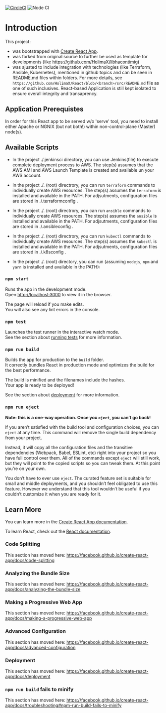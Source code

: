 [![CircleCI](https://circleci.com/gh/HolimaX/React.svg?style=svg&circle-token=1ad83382b085ffc81cd9c161999280cfc11453a3)](https://circleci.com/gh/HolimaX/React)
![Node CI](https://github.com/HolimaX/React/workflows/Node%20CI/badge.svg)

# Introduction

This project:

 - was bootstrapped with [Create React App](https://github.com/facebook/create-react-app).
 - was forked from original source to further be used as template for developments (like https://github.com/HolimaX/libhacontimig)
 - was ajusted to include integration with technologies (like Terraform, Ansible, Kubernetes), mentioned in github topics and can be seen in README.md files within folders. For more details, see ```https://github.com/HolimaX/React/blob/<branch>/src/README.md``` file as one of such inclusives. React-based Application is still kept isolated to ensure overall integrity and transaprency.

## Application Prerequistes

In order for this React app to be served w/o 'serve' tool, you need to install either Apache or NGNIX (but not both!) within non-control-plane (Master) node(s).

## Available Scripts

 - In the project ./.jenkinsci directory, you can use Jenkins(file) to execute complete deployment process to AWS. The step(s) assumes that the AWS AMI and AWS Launch Template is created and available un your AWS account.

 - In the project ./. (root) directrory, you can run ```terraform``` commands to individually create AWS resources. The step(s) assumes the ```terraform``` is installed and available in the PATH. For adjsutments, configuration files are stored in ./.terraformconfig .

 - In the project ./. (root) directrory, you can run ```ansible``` commands to individually create AWS resources. The step(s) assumes the ```ansible``` is installed and available in the PATH. For adjsutments, configuration files are stored in ./.ansibleconfig .

 - In the project ./. (root) directrory, you can run ```kubectl``` commands to individually create AWS resources. The step(s) assumes the ```kubectl``` is installed and available in the PATH. For adjsutments, configuration files are stored in ./.k8sconfig .

 - In the project ./. (root) directory, you can run (assuming ```nodejs```, ```npm``` and ```yarn``` is installed and available in the PATH):

### `npm start`

Runs the app in the development mode.<br>
Open [http://localhost:3000](http://localhost:3000) to view it in the browser.

The page will reload if you make edits.<br>
You will also see any lint errors in the console.

### `npm test`

Launches the test runner in the interactive watch mode.<br>
See the section about [running tests](https://facebook.github.io/create-react-app/docs/running-tests) for more information.

### `npm run build`

Builds the app for production to the `build` folder.<br>
It correctly bundles React in production mode and optimizes the build for the best performance.

The build is minified and the filenames include the hashes.<br>
Your app is ready to be deployed!

See the section about [deployment](https://facebook.github.io/create-react-app/docs/deployment) for more information.

### `npm run eject`

**Note: this is a one-way operation. Once you `eject`, you can’t go back!**

If you aren’t satisfied with the build tool and configuration choices, you can `eject` at any time. This command will remove the single build dependency from your project.

Instead, it will copy all the configuration files and the transitive dependencies (Webpack, Babel, ESLint, etc) right into your project so you have full control over them. All of the commands except `eject` will still work, but they will point to the copied scripts so you can tweak them. At this point you’re on your own.

You don’t have to ever use `eject`. The curated feature set is suitable for small and middle deployments, and you shouldn’t feel obligated to use this feature. However we understand that this tool wouldn’t be useful if you couldn’t customize it when you are ready for it.

## Learn More

You can learn more in the [Create React App documentation](https://facebook.github.io/create-react-app/docs/getting-started).

To learn React, check out the [React documentation](https://reactjs.org/).

### Code Splitting

This section has moved here: https://facebook.github.io/create-react-app/docs/code-splitting

### Analyzing the Bundle Size

This section has moved here: https://facebook.github.io/create-react-app/docs/analyzing-the-bundle-size

### Making a Progressive Web App

This section has moved here: https://facebook.github.io/create-react-app/docs/making-a-progressive-web-app

### Advanced Configuration

This section has moved here: https://facebook.github.io/create-react-app/docs/advanced-configuration

### Deployment

This section has moved here: https://facebook.github.io/create-react-app/docs/deployment

### `npm run build` fails to minify

This section has moved here: https://facebook.github.io/create-react-app/docs/troubleshooting#npm-run-build-fails-to-minify
